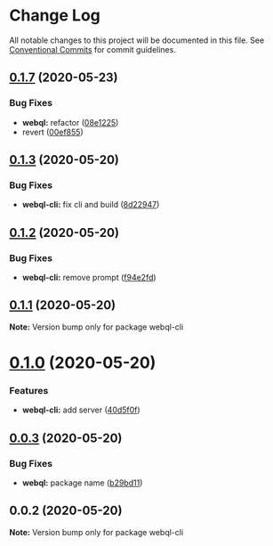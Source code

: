 # Change Log

All notable changes to this project will be documented in this file.
See [Conventional Commits](https://conventionalcommits.org) for commit guidelines.

## [0.1.7](https://github.com/pyramation/webql/compare/webql-cli@0.1.3...webql-cli@0.1.7) (2020-05-23)


### Bug Fixes

* **webql:** refactor ([08e1225](https://github.com/pyramation/webql/commit/08e1225aee16fa04dfb3bd4f7bf173e050f90710))
* revert ([00ef855](https://github.com/pyramation/webql/commit/00ef855895dbf5923b1974d3ed5d2753dedb63d3))





## [0.1.3](https://github.com/pyramation/webql/compare/webql-cli@0.1.2...webql-cli@0.1.3) (2020-05-20)


### Bug Fixes

* **webql-cli:** fix cli and build ([8d22947](https://github.com/pyramation/webql/commit/8d2294763b1c8c20accee48b897f42b20da60ba6))





## [0.1.2](https://github.com/pyramation/webql/compare/webql-cli@0.1.1...webql-cli@0.1.2) (2020-05-20)


### Bug Fixes

* **webql-cli:** remove prompt ([f94e2fd](https://github.com/pyramation/webql/commit/f94e2fd75df25090cdf0fc00e1a36baffeac6149))





## [0.1.1](https://github.com/pyramation/webql/compare/webql-cli@0.1.0...webql-cli@0.1.1) (2020-05-20)

**Note:** Version bump only for package webql-cli





# [0.1.0](https://github.com/pyramation/webql/compare/webql-cli@0.0.3...webql-cli@0.1.0) (2020-05-20)


### Features

* **webql-cli:** add server ([40d5f0f](https://github.com/pyramation/webql/commit/40d5f0fba35d7ed2efc89cce592804016751c3ed))





## [0.0.3](https://github.com/pyramation/webql/compare/webql-cli@0.0.2...webql-cli@0.0.3) (2020-05-20)


### Bug Fixes

* **webql:** package name ([b29bd11](https://github.com/pyramation/webql/commit/b29bd119bcb2106732fdd2c660a15211b0268abc))





## 0.0.2 (2020-05-20)

**Note:** Version bump only for package webql-cli
